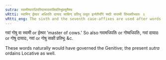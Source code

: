 ```yaml
---
sutra: स्वामीश्वराधिपतिदायादसाक्षिप्रतिभूप्रसूतैश्च
vRtti: स्वामिन् ईश्वर अधिपति दायाद साक्षिन् प्रतिभू प्रसूत इत्येतैर्योगे षष्ठी सप्तमी विभक्तीभवतः ॥
vRtti_eng: The sixth and the seventh case-affixes are used after words when they are joined with _svamin_ 'master,' _isvara_ 'lord,' _adhipati_ 'ruler,' _dayada_ 'an heir', _sakshin_ 'witness,' _pratibhu_ 'a surety,' and _prasuta_ 'begotten'.
---
```

गवां गोषु वा स्वामी or ईश्वर 'master of cows.' So also गवामधिपतिः or गोष्वधिपतिः, गवां दायादः or गोषु दायादः, गवां or गोषु साक्षी प्रतिभूः &c.

These words naturally would have governed the Genitive; the present _sutra_ ordains Locative as well.

